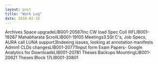 ```yaml
---
layout: post
title: "Work Log"
date: 2018-02-16
---
```

<tr><td>Archives Space upgrade</td><td>LIB001-2058</td><td>7</td><td>Inc CW load</td></tr>
<tr><td>Spec Coll IIIF</td><td>LIB001-1926</td><td>7</td><td></td></tr>
<tr><td>Mahabharata Scroll</td><td>LIB001-1910</td><td>5</td><td></td></tr>
<tr><td>Meetings</td><td></td><td>3.5</td><td>St C's, Job Specs, AURA call</td></tr>
<tr><td>LUNA support</td><td></td><td>3</td><td>Indexing issues, looking at annotation manifests</td></tr>
<tr><td>Admin</td><td></td><td>1</td><td></td></tr>
<tr><td>CLDs changes</td><td>LIB001-2077</td><td>1</td><td>Input form</td></tr>
<tr><td>Exam Papers- Google Analytics for Downloads</td><td>LIB001-2078</td><td>1</td><td></td></tr>
<tr><td>Theses Backups Mounting</td><td>LIB001-2082</td><td>1</td><td></td></tr>
<tr><td>Theses Block 17</td><td>LIB001-2080</td><td>1</td><td></td></tr>
